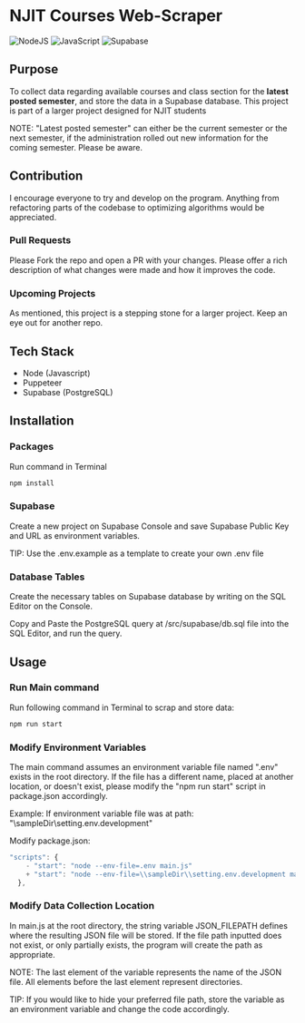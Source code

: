 # NJIT Courses Web-Scraper

![NodeJS](https://img.shields.io/badge/node.js-6DA55F?style=for-the-badge&logo=node.js&logoColor=white)
![JavaScript](https://img.shields.io/badge/javascript-%23323330.svg?style=for-the-badge&logo=javascript&logoColor=%23F7DF1E)
![Supabase](https://img.shields.io/badge/Supabase-3ECF8E?style=for-the-badge&logo=supabase&logoColor=white)


## Purpose

To collect data regarding available courses and class section for the **latest posted semester**, and store the data in a Supabase database. This project is part of a larger project designed for NJIT students

NOTE: "Latest posted semester" can either be the current semester or the next semester, if the administration rolled out new information for the coming semester. Please be aware.

## Contribution

I encourage everyone to try and develop on the program. Anything from refactoring parts of the codebase to optimizing algorithms would be appreciated.

### Pull Requests

Please Fork the repo and open a PR with your changes. Please offer a rich description of what changes were made and how it improves the code.

### Upcoming Projects

As mentioned, this project is a stepping stone for a larger project. Keep an eye out for another repo.

## Tech Stack

- Node (Javascript)
- Puppeteer
- Supabase (PostgreSQL)

## Installation

### Packages

Run command in Terminal

```bash
npm install
```

### Supabase

Create a new project on Supabase Console and save Supabase Public Key and URL as environment variables.

TIP: Use the .env.example as a template to create your own .env file

### Database Tables

Create the necessary tables on Supabase database by writing on the SQL Editor on the Console.

Copy and Paste the PostgreSQL query at /src/supabase/db.sql file into the SQL Editor, and run the query.

## Usage

### Run Main command

Run following command in Terminal to scrap and store data:

```bash
npm run start
```

### Modify Environment Variables

The main command assumes an environment variable file named ".env" exists in the root directory. If the file has a different name, placed at another location, or doesn't exist, please modify the "npm run start" script in package.json accordingly.

Example: If environment variable file was at path: "\sampleDir\\setting.env.development"

Modify package.json:

```javascript
"scripts": {
    - "start": "node --env-file=.env main.js"
    + "start": "node --env-file=\\sampleDir\\setting.env.development main.js"
  },
```

### Modify Data Collection Location

In main.js at the root directory, the string variable JSON_FILEPATH defines where the resulting JSON file will be stored. If the file path inputted does not exist, or only partially exists, the program will create the path as appropriate.

NOTE: The last element of the variable represents the name of the JSON file. All elements before the last element represent directories.

TIP: If you would like to hide your preferred file path, store the variable as an environment variable and change the code accordingly.
